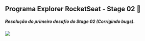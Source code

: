 ## Programa Explorer RocketSeat - Stage 02  🚀

##### Resolução do primeiro desafio do Stage 02 (Corrigindo bugs).



![](https://i.imgur.com/c573NkP.png)









